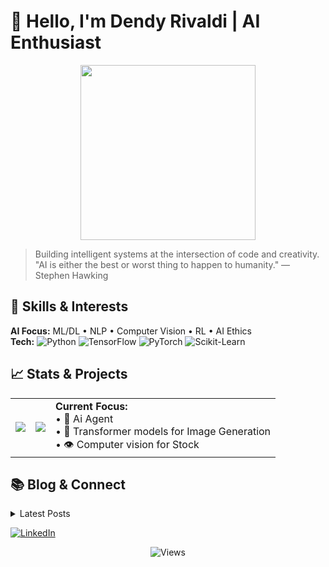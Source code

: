 # 👋 Hello, I'm Dendy Rivaldi | AI Enthusiast

<p align="center">
  <img src="https://media.giphy.com/media/v1.Y2lkPTc5MGI3NjExaW94M3hrc3pmNndrbmR0dmozd2Zodm4ycTl5ZDJrMGE5Y2txZTl4ZCZlcD12MV9pbnRlcm5hbF9naWZfYnlfaWQmY3Q9Zw/L1R1tvI9svkIWwpVYr/giphy.gif" width="280"/>
</p>

> Building intelligent systems at the intersection of code and creativity. "AI is either the best or worst thing to happen to humanity." — Stephen Hawking

## 🧠 Skills & Interests
**AI Focus:** ML/DL • NLP • Computer Vision • RL • AI Ethics  
**Tech:** ![Python](https://img.shields.io/badge/Python-3776AB?style=flat&logo=python&logoColor=white) ![TensorFlow](https://img.shields.io/badge/TensorFlow-FF6F00?style=flat&logo=tensorflow&logoColor=white) ![PyTorch](https://img.shields.io/badge/PyTorch-EE4C2C?style=flat&logo=pytorch&logoColor=white) ![Scikit-Learn](https://img.shields.io/badge/Scikit-F7931E?style=flat&logo=scikit-learn&logoColor=white)

## 📈 Stats & Projects
<table>
  <tr>
    <td><img src="https://github-readme-stats.vercel.app/api?username=Louce&show_icons=true&hide_title=true&hide_border=true&bg_color=30,e96443,904e95&title_color=fff&text_color=fff&icon_color=fff" /></td>
    <td><img src="https://github-readme-stats.vercel.app/api/top-langs/?username=Louce&layout=compact&theme=radical&hide_border=true" /></td>
    <td>
      <b>Current Focus:</b><br/>
      • 🤖 Ai Agent<br/>
      • 🧠 Transformer models for Image Generation<br/>
      • 👁️ Computer vision for Stock
    </td>
  </tr>
</table>

## 📚 Blog & Connect
<details>
  <summary>Latest Posts</summary>
  <!-- BLOG-POST-LIST:START -->
  <!-- BLOG-POST-LIST:END -->
</details>

[![LinkedIn](https://img.shields.io/badge/LinkedIn-0077B5?style=for-the-badge&logo=linkedin&logoColor=white)](https://www.linkedin.com/in/dendyrivaldi/)

<p align="center"><img src="https://komarev.com/ghpvc/?username=Louce&color=blueviolet&style=flat-square&label=Views" alt="Views" /></p>

<!-- Fun fact: GPT-4 has ~1.76T parameters but still can't decide between cake or pie! --> 
